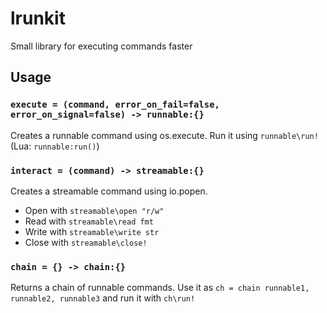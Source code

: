 # lrunkit
Small library for executing commands faster
## Usage
### `execute = (command, error_on_fail=false, error_on_signal=false) -> runnable:{}`
Creates a runnable command using os.execute. Run it using `runnable\run!` (Lua: `runnable:run()`)
### `interact = (command) -> streamable:{}`
Creates a streamable command using io.popen.

- Open with `streamable\open "r/w"`
- Read with `streamable\read fmt`
- Write with `streamable\write str`
- Close with `streamable\close!`

### `chain = {} -> chain:{}`
Returns a chain of runnable commands. Use it as `ch = chain runnable1, runnable2, runnable3` and run it with `ch\run!`

